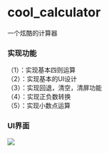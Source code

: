 # cool_calculator
一个炫酷的计算器
### 实现功能
（1）：实现基本四则运算  
（2）：实现基本的UI设计  
（3）：实现回退，清空，清屏功能  
（4）：实现正负数转换  
（5）：实现小数点运算  
### UI界面
![](http://wx4.sinaimg.cn/mw690/006zoO1wgy1fykcnr9araj309l0h2q3c.jpg)
